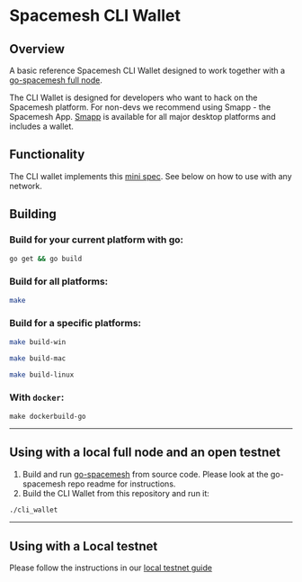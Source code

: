 # Spacemesh CLI Wallet

## Overview
A basic reference Spacemesh CLI Wallet designed to work together with a [go-spacemesh full node](https://github.com/spacemeshos/go-spacemesh). 

The CLI Wallet is designed for developers who want to hack on the Spacemesh platform. For non-devs we recommend using Smapp - the Spacemesh App. [Smapp](https://github.com/spacemeshos/smapp) is available for all major desktop platforms and includes a wallet.

## Functionality
The CLI wallet implements this [mini spec](https://github.com/spacemeshos/product/blob/master/cli_wallet_spec.md). See below on how to use with any network.

## Building

### Build for your current platform with go:

```bash
go get && go build
```

### Build for all platforms:
```bash
make
```

### Build for a specific platforms:
```bash
make build-win
```

```bash
make build-mac
```

```bash
make build-linux
```

### With `docker`:
```
make dockerbuild-go
```
---

## Using with a local full node and an open testnet
1. Build and run [go-spacemesh](https://github.com/spacemeshos/go-spacemesh) from source code. Please look at the go-spacemesh repo readme for instructions.
2. Build the CLI Wallet from this repository and run it:

```bash
./cli_wallet
```

---

## Using with a Local testnet
Please follow the instructions in our [local testnet guide](https://testnet.spacemesh.io/#/local)
